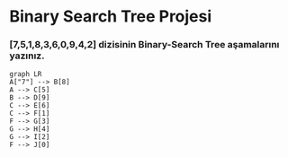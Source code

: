 # Binary Search Tree Projesi

### [7,5,1,8,3,6,0,9,4,2] dizisinin Binary-Search Tree aşamalarını yazınız.

```mermaid
graph LR
A["7"] --> B[8]
A --> C[5]
B --> D[9]
C --> E[6]
C --> F[1]
F --> G[3]
G --> H[4]
G --> I[2]
F --> J[0]
```
